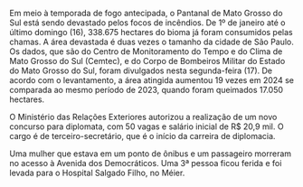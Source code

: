 Em meio à temporada de fogo antecipada, o Pantanal de Mato Grosso do Sul está sendo devastado pelos focos de incêndios. De 1º de janeiro até o último domingo (16), 338.675 hectares do bioma já foram consumidos pelas chamas. A área devastada é duas vezes o tamanho da cidade de São Paulo.
Os dados, que são do Centro de Monitoramento do Tempo e do Clima de Mato Grosso do Sul (Cemtec), e do Corpo de Bombeiros Militar do Estado do Mato Grosso do Sul, foram divulgados nesta segunda-feira (17). De acordo com o levantamento, a área atingida aumentou 19 vezes em 2024 se comparada ao mesmo período de 2023, quando foram queimados 17.050 hectares.


O Ministério das Relações Exteriores autorizou a realização de um novo concurso para diplomata, com 50 vagas e salário inicial de R$ 20,9 mil. O cargo é de terceiro-secretário, que é o início da carreira de diplomacia.


Uma mulher que estava em um ponto de ônibus e um passageiro morreram no acesso à Avenida dos Democráticos. Uma 3ª pessoa ficou ferida e foi levada para o Hospital Salgado Filho, no Méier.


